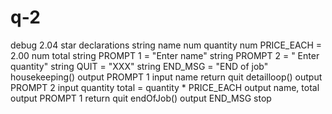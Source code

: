 # q-2
debug 2.04
star 
declarations
  string name
  num quantity
  num PRICE_EACH = 2.00
  num total
  string PROMPT 1 = "Enter name"
  string PROMPT 2 = " Enter quantity"
  string QUIT = "XXX"
  string END_MSG = "END of job"
housekeeping()
  output PROMPT 1
  input name
return
quit
  detailloop()
    output PROMPT 2
    input quantity
    total = quantity * PRICE_EACH
    output name, total
    output PROMPT 1
  return
  quit
  endOfJob()
    output END_MSG
    stop

